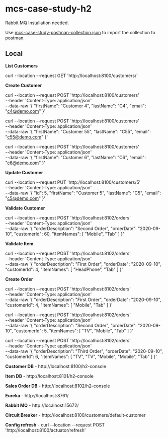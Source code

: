 # mcs-case-study-h2

Rabbit MQ Installation needed.

Use [mcs-case-study-postman-collection.json](https://github.com/springdeena/mcs-case-study-h2/blob/master/mcs-case-study-postman-collection.json) to import the collection to postman.



## Local

**List Customers**

curl --location --request GET 'http://localhost:8100/customers/'

**Create Customer**

curl --location --request POST 'http://localhost:8100/customers' \
--header 'Content-Type: application/json' \
--data-raw '{
    "firstName": "Customer 4",
    "lastName": "C4",
    "email": "c4@demo.com"
}'

curl --location --request POST 'http://localhost:8100/customers' \
--header 'Content-Type: application/json' \
--data-raw '{
    "firstName": "Customer 55",
    "lastName": "C55",
    "email": "c55@demo.com"
}'

curl --location --request POST 'http://localhost:8100/customers' \
--header 'Content-Type: application/json' \
--data-raw '{
    "firstName": "Customer 6",
    "lastName": "C6",
    "email": "c6@demo.com"
}'

**Update Customer**

curl --location --request PUT 'http://localhost:8100/customers/5' \
--header 'Content-Type: application/json' \
--data-raw '{
    "id": 5,
    "firstName": "Customer 5",
    "lastName": "C5",
    "email": "c5@demo.com"
}'

**Validate Customer**

curl --location --request POST 'http://localhost:8102/orders' \
--header 'Content-Type: application/json' \
--data-raw '{
    "orderDescription": "Second Order",
    "orderDate": "2020-09-10",
    "customerId": 60,
    "itemNames": [
        "Mobile",
        "Tab"
    ]
}'

**Validate Item**

curl --location --request POST 'http://localhost:8102/orders' \
--header 'Content-Type: application/json' \
--data-raw '{
    "orderDescription": "First Order",
    "orderDate": "2020-09-10",
    "customerId": 4,
    "itemNames": [
        "HeadPhone",
        "Tab"
    ]
}'

**Create Order**

curl --location --request POST 'http://localhost:8102/orders' \
--header 'Content-Type: application/json' \
--data-raw '{
    "orderDescription": "First Order",
    "orderDate": "2020-09-10",
    "customerId": 4,
    "itemNames": [
        "Mobile",
        "Tab"
    ]
}'

curl --location --request POST 'http://localhost:8102/orders' \
--header 'Content-Type: application/json' \
--data-raw '{
    "orderDescription": "Second Order",
    "orderDate": "2020-09-10",
    "customerId": 5,
    "itemNames": [
        "TV",
        "Mobile",
        "Tab"
    ]
}'

curl --location --request POST 'http://localhost:8102/orders' \
--header 'Content-Type: application/json' \
--data-raw '{
    "orderDescription": "Third Order",
    "orderDate": "2020-09-10",
    "customerId": 6,
    "itemNames": [
        "TV",
        "TV",
        "Mobile",
        "Mobile",
        "Tab"
    ]
}'

**Customer DB**         -   http://localhost:8100/h2-console

**Item DB**             -   http://localhost:8101/h2-console

**Sales Order DB**      -   http://localhost:8102/h2-console

**Eureka**              -   http://localhost:8761/

**Rabbit MQ**           -   http://localhost:15672/

**Circuit Breaker**     -   http://localhost:8100/customers/default-customer

**Config refresh**      -   curl --location --request POST 'http://localhost:8100/actuator/refresh'


